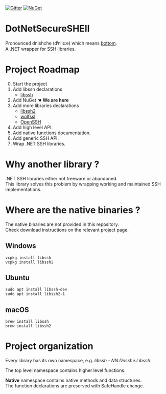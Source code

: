 [![Gitter](https://badges.gitter.im/dnsshe/community.svg)](https://gitter.im/dnsshe/community?utm_source=badge&utm_medium=badge&utm_campaign=pr-badge&utm_content=body_badge)
[![NuGet](https://img.shields.io/nuget/v/NN.Dnsshe.svg?style=flat)](https://www.nuget.org/packages/NN.Dnsshe/)

# **D**ot**N**et**S**ecure**SHE**ll #

Pronounced dnishche (dʲnʲiɕːe) which means [bottom](https://en.wiktionary.org/wiki/%D0%B4%D0%BD%D0%B8%D1%89%D0%B5).  
A .NET wrapper for SSH libraries.

# Project Roadmap


0. Start the project
1. Add libssh declarations
    * [libssh](https://www.libssh.org/)
2. Add NuGet ☚ **We are here**
3. Add more libraries declarations
    * [libssh2](https://www.libssh2.org/)
    * [wolfssl](https://www.wolfssl.com/)
    * [OpenSSH](https://www.openssh.com/)
4. Add high level API.
5. Add native functions documentation.
6. Add generic SSH API.
7. Wrap .NET SSH libraries.

# Why another library ?

.NET SSH libraries either not freeware or abandoned.  
This library solves this problem by wrapping working and maintained SSH implementations.

# Where are the native binaries ?

The native binaries are not provided in this repository.  
Check download instructions on the relevant project page.

## Windows

`vcpkg install libssh`  
`vcpkg install libssh2`

## Ubuntu

`sudo apt install libssh-dev`  
`sudo apt install libssh2-1`

## macOS

`brew install libssh`  
`brew install libssh2`  


# Project organization

Every library has its own namespace, e.g. *libssh* - *NN.Dnsshe.Libssh*.

The top level namespace contains higher level functions.

**Native** namespace contains native methods and data structures.  
The function declarations are preserved with SafeHandle change.  

